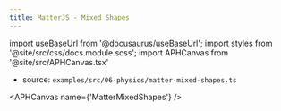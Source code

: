 ```yaml
---
title: MatterJS - Mixed Shapes
---
```


import useBaseUrl from '@docusaurus/useBaseUrl';
import styles from '@site/src/css/docs.module.scss';
import APHCanvas from '@site/src/APHCanvas.tsx'

- source: `examples/src/06-physics/matter-mixed-shapes.ts`


<APHCanvas name={'MatterMixedShapes'} />

